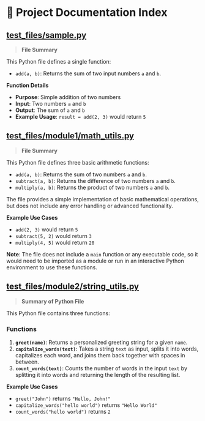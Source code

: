 # 📘 Project Documentation Index


## [test_files/sample.py](test_files/sample.md)
  > **File Summary**

This Python file defines a single function:

* `add(a, b)`: Returns the sum of two input numbers `a` and `b`.

**Function Details**

* **Purpose**: Simple addition of two numbers
* **Input**: Two numbers `a` and `b`
* **Output**: The sum of `a` and `b`
* **Example Usage**: `result = add(2, 3)` would return `5`

## [test_files/module1/math_utils.py](test_files/module1/math_utils.md)
  > **File Summary**

This Python file defines three basic arithmetic functions:

* `add(a, b)`: Returns the sum of two numbers `a` and `b`.
* `subtract(a, b)`: Returns the difference of two numbers `a` and `b`.
* `multiply(a, b)`: Returns the product of two numbers `a` and `b`.

The file provides a simple implementation of basic mathematical operations, but does not include any error handling or advanced functionality. 

**Example Use Cases**

* `add(2, 3)` would return `5`
* `subtract(5, 2)` would return `3`
* `multiply(4, 5)` would return `20` 

**Note**: The file does not include a `main` function or any executable code, so it would need to be imported as a module or run in an interactive Python environment to use these functions.

## [test_files/module2/string_utils.py](test_files/module2/string_utils.md)
  > **Summary of Python File**

This Python file contains three functions:

### Functions

1. **`greet(name)`**: Returns a personalized greeting string for a given `name`.
2. **`capitalize_words(text)`**: Takes a string `text` as input, splits it into words, capitalizes each word, and joins them back together with spaces in between.
3. **`count_words(text)`**: Counts the number of words in the input `text` by splitting it into words and returning the length of the resulting list.

**Example Use Cases**

* `greet("John")` returns `"Hello, John!"`
* `capitalize_words("hello world")` returns `"Hello World"`
* `count_words("hello world")` returns `2`
